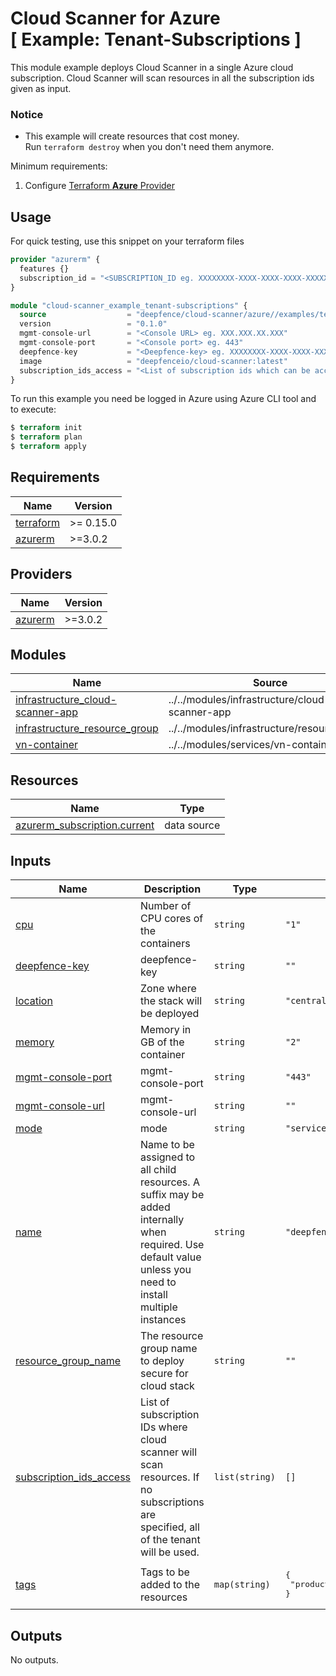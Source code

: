 # Cloud Scanner for Azure<br/>[ Example: Tenant-Subscriptions ]

This module example deploys Cloud Scanner in a single Azure cloud subscription. Cloud Scanner will scan resources in all the subscription ids given as input.

### Notice

* This example will create resources that cost money.<br/>Run `terraform destroy` when you don't need them anymore.

Minimum requirements:

1. Configure [Terraform **Azure** Provider](https://registry.terraform.io/providers/hashicorp/azurerm/latest/docs)

## Usage

For quick testing, use this snippet on your terraform files

```terraform
provider "azurerm" {
  features {}
  subscription_id = "<SUBSCRIPTION_ID eg. XXXXXXXX-XXXX-XXXX-XXXX-XXXXXXXXXXXX>"
}

module "cloud-scanner_example_tenant-subscriptions" {
  source                  = "deepfence/cloud-scanner/azure//examples/tenant-subscriptions"
  version                 = "0.1.0"
  mgmt-console-url        = "<Console URL> eg. XXX.XXX.XX.XXX"
  mgmt-console-port       = "<Console port> eg. 443"
  deepfence-key           = "<Deepfence-key> eg. XXXXXXXX-XXXX-XXXX-XXXX-XXXXXXXXXXXX"
  image                   = "deepfenceio/cloud-scanner:latest"
  subscription_ids_access = "<List of subscription ids which can be accessed by cloud scanner> eg. ["XXXXXXXX-XXXX-XXXX-XXXX-XXXXXXXXXXXX", "XXXXXXXX-XXXX-XXXX-XXXX-XXXXXXXXXXXX"]
}
```

To run this example you need be logged in Azure using Azure CLI tool and to execute:

```terraform
$ terraform init
$ terraform plan
$ terraform apply
```

## Requirements

| Name | Version |
|------|---------|
| <a name="requirement_terraform"></a> [terraform](#requirement\_terraform) | >= 0.15.0 |
| <a name="requirement_azurerm"></a> [azurerm](#requirement\_azurerm) | >=3.0.2 |

## Providers

| Name | Version |
|------|---------|
| <a name="provider_azurerm"></a> [azurerm](#provider\_azurerm) | >=3.0.2 |

## Modules

| Name | Source | Version |
|------|--------|---------|
| <a name="module_infrastructure_cloud-scanner-app"></a> [infrastructure\_cloud-scanner-app](#module\_infrastructure\_cloud-scanner-app) | ../../modules/infrastructure/cloud-scanner-app | n/a |
| <a name="module_infrastructure_resource_group"></a> [infrastructure\_resource\_group](#module\_infrastructure\_resource\_group) | ../../modules/infrastructure/resource_group | n/a |
| <a name="module_vn-container"></a> [vn-container](#module\_vn-container) | ../../modules/services/vn-container | n/a |

## Resources

| Name | Type |
|------|------|
| [azurerm_subscription.current](https://registry.terraform.io/providers/hashicorp/azurerm/latest/docs/data-sources/subscription) | data source |

## Inputs

| Name | Description | Type | Default | Required |
|------|-------------|------|---------|:--------:|
| <a name="input_cpu"></a> [cpu](#input\_cpu) | Number of CPU cores of the containers | `string` | `"1"` | no |
| <a name="input_deepfence-key"></a> [deepfence-key](#input\_deepfence-key) | deepfence-key | `string` | `""` | no |
| <a name="input_location"></a> [location](#input\_location) | Zone where the stack will be deployed | `string` | `"centralus"` | no |
| <a name="input_memory"></a> [memory](#input\_memory) | Memory in GB of the container | `string` | `"2"` | no |
| <a name="input_mgmt-console-port"></a> [mgmt-console-port](#input\_mgmt-console-port) | mgmt-console-port | `string` | `"443"` | no |
| <a name="input_mgmt-console-url"></a> [mgmt-console-url](#input\_mgmt-console-url) | mgmt-console-url | `string` | `""` | no |
| <a name="input_mode"></a> [mode](#input\_mode) | mode | `string` | `"service"` | no |
| <a name="input_name"></a> [name](#input\_name) | Name to be assigned to all child resources. A suffix may be added internally when required. Use default value unless you need to install multiple instances | `string` | `"deepfence-cloud-scanner"` | no |
| <a name="input_resource_group_name"></a> [resource\_group\_name](#input\_resource\_group\_name) | The resource group name to deploy secure for cloud stack | `string` | `""` | no |
| <a name="input_subscription_ids_access"></a> [subscription\_ids\_access](#input\_subscription\_ids\_access) | List of subscription IDs where cloud scanner will scan resources. If no subscriptions are specified, all of the tenant will be used. | `list(string)` | `[]` | no |
| <a name="input_tags"></a> [tags](#input\_tags) | Tags to be added to the resources | `map(string)` | <pre>{<br>  "product": "deepfence-cloud-scanner"<br>}</pre> | no |

## Outputs

No outputs.


